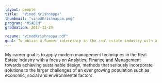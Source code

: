 ```yaml
---
layout: people
title:  "Vinod Krishnappa"
thumbnail: "vinodKrishnappa.png"
program: "MSAECM"
graduation: 2017-12-20

resume: "vinodKrishnappa.pdf"
goal: To obtain a Summer internship in the real estate industry with a focus on Analytics, Finance and Management
---
```


My career goal is to apply modern management techniques in the Real Estate industry with a focus on Analytics, Finance and Management towards achieving sustainable design, methods that seriously incorporate solutions to the larger challenges of an ever growing population such as economic, social and environmental factors.

